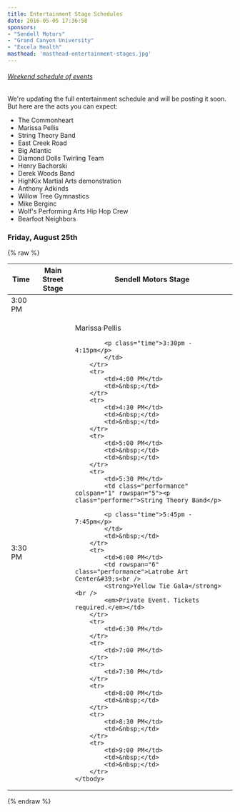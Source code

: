 ```yaml
---
title: Entertainment Stage Schedules
date: 2016-05-05 17:36:58
sponsors:
- "Sendell Motors"
- "Grand Canyon University"
- "Excela Health"
masthead: 'masthead-entertainment-stages.jpg'
---
```



###### [Weekend schedule of events](/schedule)

We're updating the full entertainment schedule and will be posting it soon. But here are the acts you can expect:

+ The Commonheart
+ Marissa Pellis
+ String Theory Band
+ East Creek Road
+ Big Atlantic
+ Diamond Dolls Twirling Team
+ Henry Bachorski
+ Derek Woods Band
+ HighKix Martial Arts demonstration
+ Anthony Adkinds
+ Willow Tree Gymnastics
+ Mike Berginc
+ Wolf's Performing Arts Hip Hop Crew
+ Bearfoot Neighbors


### Friday, August 25th

{% raw %}
<table class="table table-striped">
	<thead>
		<tr>
			<th>Time</th>
			<th>Main Street Stage</th>
			<th>Sendell Motors Stage</th>
		</tr>
	</thead>
	<tbody>
		<tr>
			<td>3:00 PM</td>
			<td>&nbsp;</td>
			<td>&nbsp;</td>
		</tr>
		<tr>
			<td>3:30 PM</td>
			<td>&nbsp;</td>
			<td class="performance" colspan="1" rowspan="2"><p class="performer">Marissa Pellis</p>

			<p class="time">3:30pm - 4:15pm</p>
			</td>
		</tr>
		<tr>
			<td>4:00 PM</td>
			<td>&nbsp;</td>
		</tr>
		<tr>
			<td>4:30 PM</td>
			<td>&nbsp;</td>
			<td>&nbsp;</td>
		</tr>
		<tr>
			<td>5:00 PM</td>
			<td>&nbsp;</td>
			<td>&nbsp;</td>
		</tr>
		<tr>
			<td>5:30 PM</td>
			<td class="performance" colspan="1" rowspan="5"><p class="performer">String Theory Band</p>

			<p class="time">5:45pm - 7:45pm</p>
			</td>
			<td>&nbsp;</td>
		</tr>
		<tr>
			<td>6:00 PM</td>
			<td rowspan="6" class="performance">Latrobe Art Center&#39;s<br />
			<strong>Yellow Tie Gala</strong><br />
			<em>Private Event. Tickets required.</em></td>
		</tr>
		<tr>
			<td>6:30 PM</td>
		</tr>
		<tr>
			<td>7:00 PM</td>
		</tr>
		<tr>
			<td>7:30 PM</td>
		</tr>
		<tr>
			<td>8:00 PM</td>
			<td>&nbsp;</td>
		</tr>
		<tr>
			<td>8:30 PM</td>
			<td>&nbsp;</td>
		</tr>
		<tr>
			<td>9:00 PM</td>
			<td>&nbsp;</td>
			<td>&nbsp;</td>
		</tr>
	</tbody>
</table>
{% endraw %}